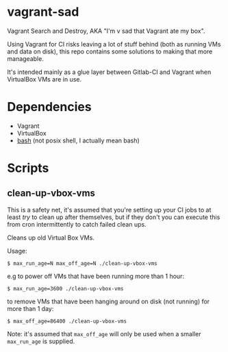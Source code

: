 # vagrant-sad

Vagrant Search and Destroy, AKA "I'm v sad that Vagrant ate my box".

Using Vagrant for CI risks leaving a lot of stuff behind (both as running VMs and data on disk), this repo contains some solutions to making that more manageable.

It's intended mainly as a glue layer between Gitlab-CI and Vagrant when VirtualBox VMs are in use.

# Dependencies

 * Vagrant
 * VirtualBox
 * [bash](https://www.gnu.org/software/bash/) (not posix shell, I actually mean bash)

# Scripts

## clean-up-vbox-vms

This is a safety net, it's assumed that you're setting up your CI jobs to at least *try* to clean up after themselves, but if they don't you can execute this from cron intermittently to catch failed clean ups.

Cleans up old Virtual Box VMs.

Usage:

```
$ max_run_age=N max_off_age=N ./clean-up-vbox-vms
```

e.g to power off VMs that have been running more than 1 hour:

```
$ max_run_age=3600 ./clean-up-vbox-vms
```

to remove VMs that have been hanging around on disk (not running) for more than 1 day:

```
$ max_off_age=86400 ./clean-up-vbox-vms
```

Note: it's assumed that `max_off_age` will only be used when a smaller `max_run_age` is supplied.